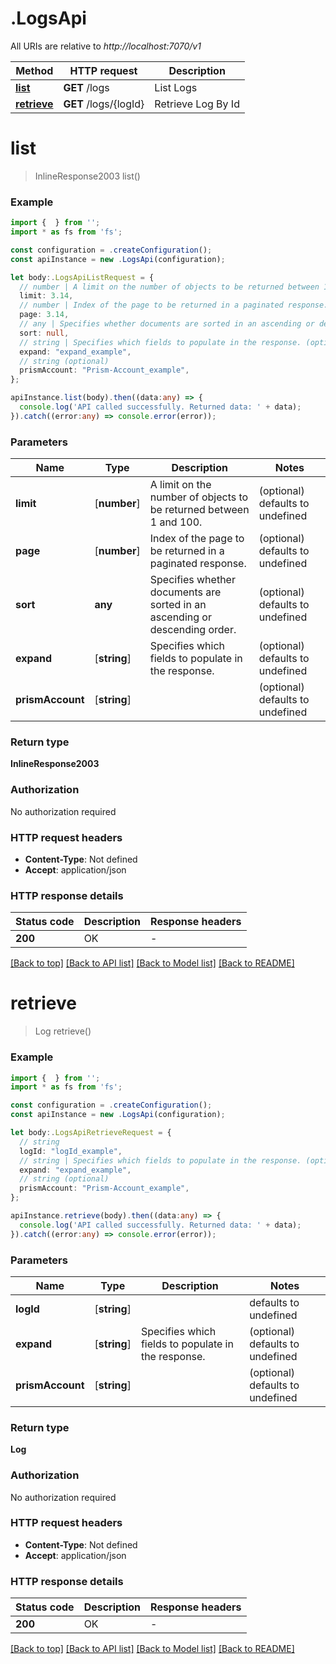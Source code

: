 # .LogsApi

All URIs are relative to _http://localhost:7070/v1_

| Method                              | HTTP request          | Description        |
| ----------------------------------- | --------------------- | ------------------ |
| [**list**](LogsApi.md#list)         | **GET** /logs         | List Logs          |
| [**retrieve**](LogsApi.md#retrieve) | **GET** /logs/{logId} | Retrieve Log By Id |

# **list**

> InlineResponse2003 list()

### Example

```typescript
import {  } from '';
import * as fs from 'fs';

const configuration = .createConfiguration();
const apiInstance = new .LogsApi(configuration);

let body:.LogsApiListRequest = {
  // number | A limit on the number of objects to be returned between 1 and 100. (optional)
  limit: 3.14,
  // number | Index of the page to be returned in a paginated response. (optional)
  page: 3.14,
  // any | Specifies whether documents are sorted in an ascending or descending order. (optional)
  sort: null,
  // string | Specifies which fields to populate in the response. (optional)
  expand: "expand_example",
  // string (optional)
  prismAccount: "Prism-Account_example",
};

apiInstance.list(body).then((data:any) => {
  console.log('API called successfully. Returned data: ' + data);
}).catch((error:any) => console.error(error));
```

### Parameters

| Name             | Type         | Description                                                                 | Notes                            |
| ---------------- | ------------ | --------------------------------------------------------------------------- | -------------------------------- |
| **limit**        | [**number**] | A limit on the number of objects to be returned between 1 and 100.          | (optional) defaults to undefined |
| **page**         | [**number**] | Index of the page to be returned in a paginated response.                   | (optional) defaults to undefined |
| **sort**         | **any**      | Specifies whether documents are sorted in an ascending or descending order. | (optional) defaults to undefined |
| **expand**       | [**string**] | Specifies which fields to populate in the response.                         | (optional) defaults to undefined |
| **prismAccount** | [**string**] |                                                                             | (optional) defaults to undefined |

### Return type

**InlineResponse2003**

### Authorization

No authorization required

### HTTP request headers

- **Content-Type**: Not defined
- **Accept**: application/json

### HTTP response details

| Status code | Description | Response headers |
| ----------- | ----------- | ---------------- |
| **200**     | OK          | -                |

[[Back to top]](#) [[Back to API list]](README.md#documentation-for-api-endpoints) [[Back to Model list]](README.md#documentation-for-models) [[Back to README]](README.md)

# **retrieve**

> Log retrieve()

### Example

```typescript
import {  } from '';
import * as fs from 'fs';

const configuration = .createConfiguration();
const apiInstance = new .LogsApi(configuration);

let body:.LogsApiRetrieveRequest = {
  // string
  logId: "logId_example",
  // string | Specifies which fields to populate in the response. (optional)
  expand: "expand_example",
  // string (optional)
  prismAccount: "Prism-Account_example",
};

apiInstance.retrieve(body).then((data:any) => {
  console.log('API called successfully. Returned data: ' + data);
}).catch((error:any) => console.error(error));
```

### Parameters

| Name             | Type         | Description                                         | Notes                            |
| ---------------- | ------------ | --------------------------------------------------- | -------------------------------- |
| **logId**        | [**string**] |                                                     | defaults to undefined            |
| **expand**       | [**string**] | Specifies which fields to populate in the response. | (optional) defaults to undefined |
| **prismAccount** | [**string**] |                                                     | (optional) defaults to undefined |

### Return type

**Log**

### Authorization

No authorization required

### HTTP request headers

- **Content-Type**: Not defined
- **Accept**: application/json

### HTTP response details

| Status code | Description | Response headers |
| ----------- | ----------- | ---------------- |
| **200**     | OK          | -                |

[[Back to top]](#) [[Back to API list]](README.md#documentation-for-api-endpoints) [[Back to Model list]](README.md#documentation-for-models) [[Back to README]](README.md)
